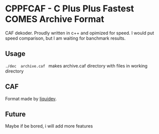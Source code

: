 # CPPFCAF - C Plus Plus Fastest COMES Archive Format
CAF dekoder. Proudly written in c++ and opimized for speed.
I would put speed comparison, but I am waiting for banchmark results.
## Usage
``./dec  archive.caf ``
makes archive.caf directory with files in working directory
## CAF
Format made  by [liquidev](https://github.com/liquidev).
## Future
Maybe if be bored, i will add  more features